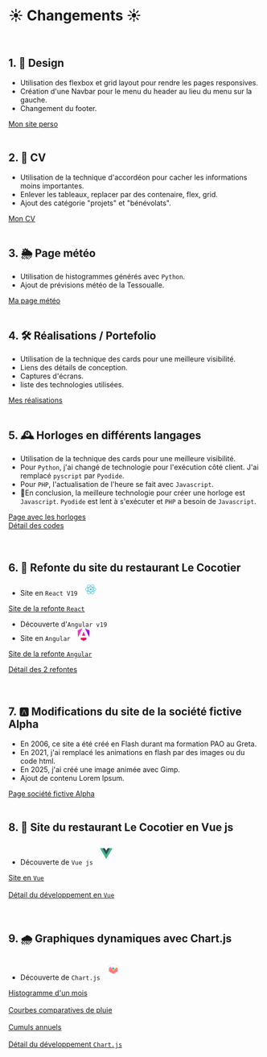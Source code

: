 # <h1>☀️ Changements ☀️</h1>
<br/>

## 1. 🧩 Design

- Utilisation des flexbox et grid layout pour rendre les pages responsives.
- Création d'une Navbar pour le menu du header au lieu du menu sur la gauche.
- Changement du footer.

<a href="http://nelly.babin.free.fr" target="_blank" title="Mon site perso">Mon site perso </a>
<br/><br/>  

## 2. 🔭 CV

- Utilisation de la technique d'accordéon pour cacher les informations moins importantes.
- Enlever les tableaux, replacer par des contenaire, flex, grid.
- Ajout des catégorie "projets" et "bénévolats".

<a href="http://nelly.babin.free.fr/cv/index.html" target="_blank" title="Mon CV">Mon CV</a>
<br/><br/>

## 3. 🌦️ Page météo

- Utilisation de histogrammes générés avec `Python`.
- Ajout de prévisions météo de la Tessoualle.

<a href="http://nelly.babin.free.fr/meteo/index.php" target="_blank" title="Ma page météo">Ma page météo</a>
<br/><br/>

## 4. 🛠️ Réalisations / Portefolio

- Utilisation de la technique des cards pour une meilleure visibilité.
- Liens des détails de conception.
- Captures d'écrans.
- liste des technologies utilisées.

<a href="http://nelly.babin.free.fr/realis.html" target="_blank" title="Mes réalisations">Mes réalisations</a>
<br/><br/>

## 5. 🕰️ Horloges en différents langages

- Utilisation de la technique des cards pour une meilleure visibilité.
- Pour `Python`, j'ai changé de technologie pour l'exécution côté client. J'ai remplacé `pyscript` par `Pyodide`.
- Pour `PHP`, l'actualisation de l'heure se fait avec `Javascript`.
- 🎯En conclusion, la meilleure technologie pour créer une horloge est `Javascript`.
`Pyodide` est lent à s'exécuter et `PHP` a besoin de `Javascript`.

<a href="http://nelly.babin.free.fr/realisations/horloge.php" target="_blank" title="Page avec les horloges">Page avec les horloges</a>
<br />
<a href="https://github.com/nelbab/refonte-site-perso/blob/main/codeHorloge.md" target="_blank" title="Détail des codes ">Détail des codes </a>  <br/>
<br /><br />

## 6. 🌴 Refonte du site du restaurant Le Cocotier

- Site en `React V19` <img style="margin-left: 10px" src="images/react.png" alt="React" title="React" height="25" />
  
<a href="http://nelly.babin.free.fr/site-restaurant-react/" target="_blank" title="Page de la refonte React">Site de la refonte `React`</a>
<br />

- Découverte d'`Angular v19`
- Site en `Angular` <img style="margin-left: 10px" src="images/angular.png" alt="Angular" title="Angular" height="25" />

<a href="http://nelly.babin.free.fr/site-restaurant" target="_blank" title="Page de la refonte Angular">Site de la refonte `Angular`</a>

<a href="https://github.com/nelbab/refonte-site-perso/blob/main/refonte-le-cocotier.md" target="_blank" title="Détail des 2 refontes">Détail des 2 refontes </a>  <br/>
<br /><br />

## 7. 🅰️ Modifications du site de la société fictive Alpha

- En 2006, ce site a été créé en Flash durant ma formation PAO au Greta.
- En 2021, j'ai remplacé les animations en flash par des images ou du code html.
- En 2025, j'ai créé une image animée avec Gimp.
- Ajout de contenu Lorem Ipsum.

<a href="http://nelly.babin.free.fr/site-test-flash/index.html" target="_blank" title="Page société fictive alpha">Page société fictive Alpha</a>
<br /><br />

## 8. 🌴 Site du restaurant Le Cocotier en Vue js

- Découverte de `Vue js` <a href="https://vuejs.org" target="_blank"><img style="margin: 10px" src="images/vuejs.png" alt="Vue" title="Vue" height="25" /></a>
  
<a href="http://nelly.babin.free.fr/site-restaurant-vue/" target="_blank" title="Page du site en Vue">Site en `Vue`</a>
<br /><br />
<a href="https://github.com/nelbab/refonte-site-perso/blob/main/le-cocotier-en-vue.md" target="_blank" title="Détail du developpement en Vue">Détail du développement en `Vue` </a>  <br/>
<br /><br />

## 9. 🌧️ Graphiques dynamiques avec Chart.js

- Découverte de `Chart.js` <a href="https://www.chartjs.org/" target="_blank"><img style="margin: 10px" src="images/Chartjs.png" alt="Chartjs" title="Chartjs" height="25" /></a>
  
<a href="http://nelly.babin.free.fr/meteo/dynamique.php" target="_blank" title="Histogramme d'un mois">Histogramme d'un mois </a>
<br /><br />
<a href="http://nelly.babin.free.fr/meteo/comparaison.php" target="_blank" title="Courbes comparatives de pluie">Courbes comparatives de pluie </a>
<br /><br />
<a href="http://nelly.babin.free.fr/meteo/cumuls_annuels.php" target="_blank" title="Cumuls annuels">Cumuls annuels</a>
<br /><br />
<a href="https://github.com/nelbab/python-histogrammes/blob/main/graphes-precipitation.md" target="_blank" title="Détail du développement en Chart.js">Détail du développement `Chart.js` </a>  <br/>
<br /><br />
